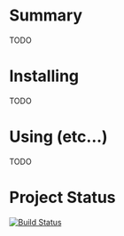 # Summary

TODO

# Installing

TODO

# Using (etc...)

TODO

# Project Status

[![Build Status](https://travis-ci.org/stsci-jwst/jwst.svg?branch=master)](https://travis-ci.org/stsci-jwst/jwst)

